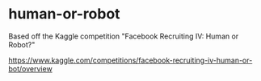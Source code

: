 # human-or-robot
Based off the Kaggle competition "Facebook Recruiting IV: Human or Robot?"

https://www.kaggle.com/competitions/facebook-recruiting-iv-human-or-bot/overview
